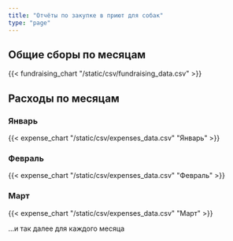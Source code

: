 ```yaml
---
title: "Отчёты по закупке в приют для собак"
type: "page"
---
```

## Общие сборы по месяцам
{{< fundraising_chart "/static/csv/fundraising_data.csv" >}}

## Расходы по месяцам
### Январь
{{< expense_chart "/static/csv/expenses_data.csv" "Январь" >}}

### Февраль
{{< expense_chart "/static/csv/expenses_data.csv" "Февраль" >}}

### Март
{{< expense_chart "/static/csv/expenses_data.csv" "Март" >}}

...и так далее для каждого месяца
